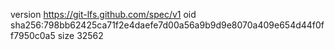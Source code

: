 version https://git-lfs.github.com/spec/v1
oid sha256:798bb62425ca71f2e4daefe7d00a56a9b9d9e8070a409e654d44f0ff7950c0a5
size 32562
